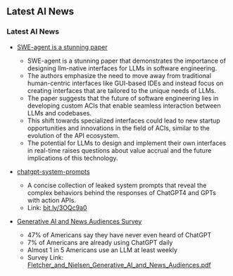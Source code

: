 ## Latest AI News
### Latest AI News

- [SWE-agent is a stunning paper](https://x.com/JamesAlcorn94/status/1794897317503631394)
  - SWE-agent is a stunning paper that demonstrates the importance of designing llm-native interfaces for LLMs in software engineering.
  - The authors emphasize the need to move away from traditional human-centric interfaces like GUI-based IDEs and instead focus on creating interfaces that are tailored to the unique needs of LLMs.
  - The paper suggests that the future of software engineering lies in developing custom ACIs that enable seamless interaction between LLMs and codebases.
  - This shift towards specialized interfaces could lead to new startup opportunities and innovations in the field of ACIs, similar to the evolution of the API ecosystem.
  - The potential for LLMs to design and implement their own interfaces in real-time raises questions about value accrual and the future implications of this technology.

- [chatgpt-system-prompts](https://x.com/myfear/status/1795549367580950814)
  - A concise collection of leaked system prompts that reveal the complex behaviors behind the responses of ChatGPT4 and GPTs with action APIs.
  - Link: [bit.ly/3OQc9a0](https://bit.ly/3OQc9a0)

- [Generative AI and News Audiences Survey](https://x.com/emollick/status/1795515457228935658)
  - 47% of Americans say they have never even heard of ChatGPT
  - 7% of Americans are already using ChatGPT daily
  - Almost 1 in 5 Americans use an LLM at least weekly
  - Survey Link: [Fletcher_and_Nielsen_Generative_AI_and_News_Audiences.pdf](https://reutersinstitute.politics.ox.ac.uk/sites/default/files/2024-05/Fletcher_and_Nielsen_Generative_AI_and_News_Audiences.pdf)